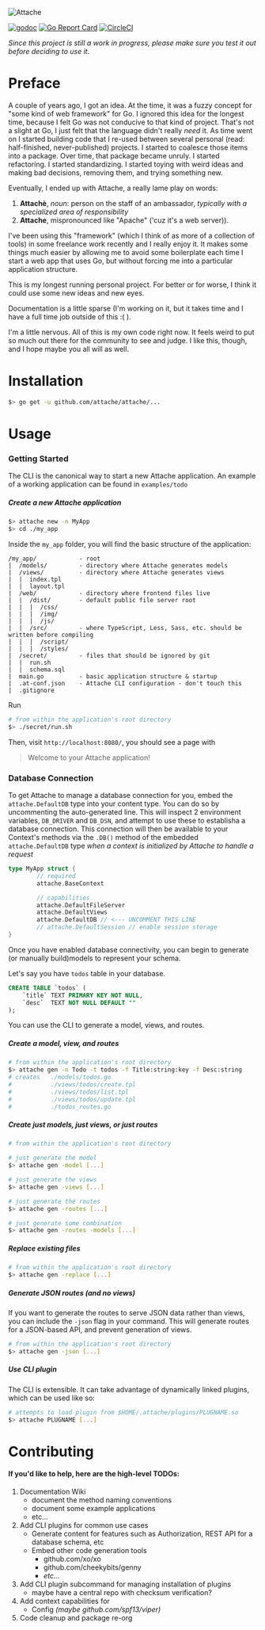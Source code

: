 ![Attache](https://user-images.githubusercontent.com/8538024/46573302-529f9180-c961-11e8-97a0-051bcc399e13.png)

[![godoc](https://img.shields.io/badge/godoc-reference-5272B4.svg)](https://godoc.org/github.com/attache/attache)
[![Go Report Card](https://goreportcard.com/badge/github.com/attache/attache)](https://goreportcard.com/report/github.com/attache/attache)
[![CircleCI](https://circleci.com/gh/attache/attache.svg?style=svg)](https://circleci.com/gh/attache/attache)

_Since this project is still a work in progress, please make sure you test it out before deciding to use it._

# Preface

A couple of years ago, I got an idea. At the time, it was a fuzzy concept for "some kind of web framework" for Go. I ignored this idea for the longest time, because I felt Go was not conducive to that kind of project. That's not a slight at Go, I just felt that the language didn't really _need_ it. As time went on I started building code that I re-used between several personal (read: half-finished, never-published) projects. I started to coalesce those items into a package. Over time, that package became unruly. I started refactoring. I started standardizing. I started toying with weird ideas and making bad decisions, removing them, and trying something new.

Eventually, I ended up with Attache, a really lame play on words:

1. __Attachè__, _noun_: person on the staff of an ambassador, _typically with a specialized area of responsibility_
1. __Attache__, mispronounced like "Apache" ('cuz it's a web server)).

I've been using this "framework" (which I think of as more of a collection of tools) in some freelance work recently and I really enjoy it. It makes some things much easier by allowing me to avoid some boilerplate each time I start a web app that uses Go, but without forcing me into a particular application structure.

This is my longest running personal project. For better or for worse, I think it could use some new ideas and new eyes.

Documentation is a little sparse (I'm working on it, but it takes time and I have a full time job outside of this :( ).

I'm a little nervous. All of this is my own code right now. It feels weird to put so much out there for the community to see and judge. I like this, though, and I hope maybe you all will as well.

# Installation

```bash
$> go get -u github.com/attache/attache/...
```

# Usage

### Getting Started

The CLI is the canonical way to start a new Attache application. An example of a working application can be found in `examples/todo`

##### Create a new Attache application
```bash
$> attache new -n MyApp
$> cd ./my_app
```

Inside the `my_app` folder, you will find the basic structure of the application:

```
/my_app/            - root
|  /models/         - directory where Attache generates models
|  /views/          - directory where Attache generates views
|  |  index.tpl
|  |  layout.tpl
|  /web/            - directory where frontend files live
|  |  /dist/        - default public file server root 
|  |  |  /css/
|  |  |  /img/
|  |  |  /js/
|  |  /src/         - where TypeScript, Less, Sass, etc. should be written before compiling
|  |  |  /script/
|  |  |  /styles/
|  /secret/         - files that should be ignored by git
|  |  run.sh
|  |  schema.sql
|  main.go          - basic application structure & startup
|  .at-conf.json    - Attache CLI configuration - don't touch this
|  .gitignore
```

Run
```bash
# from within the application's root directory
$> ./secret/run.sh
```
Then, visit `http://localhost:8080/`, you should see a page with
> Welcome to your Attache application!

### Database Connection

To get Attache to manage a database connection for you, embed the `attache.DefaultDB` type into your content type. You can do so by uncommenting the auto-generated line. This will inspect 2 environment variables, `DB_DRIVER` and `DB_DSN`, and attempt to use these to establisha a database connection. This connection will then be available to your Context's methods via the `.DB()` method of the embedded `attache.DefaultDB` type _when a context is initialized by Attache to handle a request_

```go
type MyApp struct {
        // required
        attache.BaseContext

        // capabilities
        attache.DefaultFileServer
        attache.DefaultViews
        attache.DefaultDB // <--- UNCOMMENT THIS LINE
        // attache.DefaultSession // enable session storage
}
```

Once you have enabled database connectivity, you can begin to generate (or manually build)models to represent your schema.

Let's say you have `todos` table in your database.

```sql
CREATE TABLE `todos` (
	`title` TEXT PRIMARY KEY NOT NULL,
	`desc`  TEXT NOT NULL DEFAULT ""
);
```

You can use the CLI to generate a model, views, and routes.

##### Create a model, view, and routes
```bash
# from within the application's root directory
$> attache gen -n Todo -t todos -f Title:string:key -f Desc:string
# creates   ./models/todos.go
#           ./views/todos/create.tpl
#           ./views/todos/list.tpl
#           ./views/todos/update.tpl
#           ./todos_routes.go
```

##### Create just models, just views, or just routes
```bash
# from within the application's root directory

# just generate the model
$> attache gen -model [...]

# just generate the views
$> attache gen -views [...]

# just generate the routes
$> attache gen -routes [...]

# just generate some combination
$> attache gen -routes -models [...]
```

##### Replace existing files
```bash
# from within the application's root directory
$> attache gen -replace [...]
```

##### Generate JSON routes (and no views)
If you want to generate the routes to serve JSON data rather than views, you can include the
`-json` flag in your command. This will generate routes for a JSON-based API, and prevent generation of views.
```bash
# from within the application's root directory
$> attache gen -json [...]
```

##### Use CLI plugin
The CLI is extensible. It can take advantage of dynamically linked plugins, which can be used like so:
```bash
# attempts to load plugin from $HOME/.attache/plugins/PLUGNAME.so
$> attache PLUGNAME [...]
```

# Contributing

#### If you'd like to help, here are the high-level TODOs:
1. Documentation Wiki
	- document the method naming conventions
	- document some example applications
	- etc...
2. Add CLI plugins for common use cases
	- Generate content for features such as Authorization, REST API for a database schema, etc
	- Embed other code generation tools
		- github.com/xo/xo
		- github.com/cheekybits/genny
		- _etc..._
3. Add CLI plugin subcommand for managing installation of plugins
	- maybe have a central repo with checksum verification?
4. Add context capabilities for 
	- Config _(maybe github.com/spf13/viper)_
5. Code cleanup and package re-org
